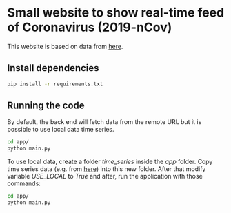 # Small website to show real-time feed of Coronavirus (2019-nCov)

This website is based on data from [here](https://github.com/CSSEGISandData/COVID-19).

## Install dependencies
``` bash
pip install -r requirements.txt
```

## Running the code

By default, the back end will fetch data from the remote URL but it is possible to use local data time series.
``` bash
cd app/
python main.py
```

To use local data, create a folder _time_series_ inside the _app_ folder. Copy time series data (e.g. from [here](https://github.com/CSSEGISandData/COVID-19/tree/master/time_series)) into this new folder.
After that modify variable _USE_LOCAL_ to _True_ and after, run the application with those commands:
``` bash
cd app/
python main.py
```

